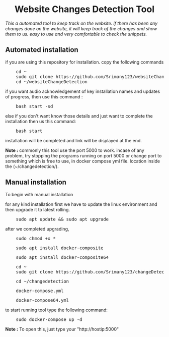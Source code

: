 <h1 align="center">Website Changes Detection Tool</h1>
<i>This a automated tool to keep track on the website. if there has been any changes done on the website, it will keep track of the changes and show them to us. easy to use and very comfortable to check the snippets.</i>

<h2>Automated installation</h2>
  
if you are using this repository for installation. copy the following commands
  
<div>
  <pre>
    cd ~
    sudo git clone https://github.com/Srimany123/websiteChangeDetection.git
    cd ~/websiteChangeDetection</pre>
  
  if you want audio acknowledgement of key installation names and updates of progress, then use this command : 
  
  <pre>
    bash start -sd</pre>
  else if you don't want know those details and just want to complete the installation then us this command:
  <pre>
    bash start</pre>
</div>
installation will be completed and link will be displayed at the end.

<b> Note :</b> commonly this tool use the port 5000 to work. incase of any problem, try stopping the programs running on port 5000 or change port to something which is free to use, in docker compose yml file. location inside the (~/changedetection/).

<h2>Manual installation</h2>

To begin with manual installation

<div>
  for any kind installation first we have to update the linux environment and then upgrade it to latest rolling.
  <pre>
    sudo apt update && sudo apt upgrade</pre>
  after we completed upgrading,
  <pre>
    sudo chmod +x *</pre>
  <pre>
    sudo apt install docker-composite</pre>
  <pre>
    sudo apt install docker-composite64</pre>
  <pre>
    cd ~
    sudo git clone https://github.com/Srimany123/changeDetection.git</pre>
  <pre>
    cd ~/changedetection</pre>
  <pre>
    docker-compose.yml</pre>
  <pre>
    docker-compose64.yml</pre>
  to start running tool type the following command:
  <pre>
    sudo docker-compose up -d</pre>
</div>

<b> Note :</b> To open this, just type your "http://hostip:5000"

